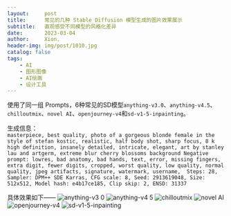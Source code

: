 ```yaml
---
layout:     post
title:      常见的几种 Stable Diffusion 模型生成的图片效果展示
subtitle:   直观感受不同模型的风格化差异
date:       2023-03-04
author:     Xion.
header-img: img/post/1010.jpg
catalog: false
tags:
    - AI
    - 图形图像
    - AI绘画
    - 设计工具
---
```


使用了同一组 Prompts，6种常见的SD模型`anything-v3.0`、`anything-v4.5`、`chilloutmix`、`novel AI`、`openjourney-v4`和`sd-v1-5-inpainting`。

生成信息：\
`masterpiece, best quality, photo of a gorgeous blonde female in the style of stefan kostic, realistic, half body shot, sharp focus, 8 k high definition, insanely detailed, intricate, elegant, art by stanley lau and artgerm, extreme blur cherry blossoms background
Negative prompt: lowres, bad anatomy, bad hands, text, error, missing fingers, extra digit, fewer digits, cropped, worst quality, low quality, normal quality, jpeg artifacts, signature, watermark, username, 
Steps: 28, Sampler: DPM++ SDE Karras, CFG scale: 8, Seed: 2913619048, Size: 512x512, Model hash: e4b17ce185, Clip skip: 2, ENSD: 31337`

具体效果如下——
![anything-v3 0](https://user-images.githubusercontent.com/6897274/222956155-378a0fac-da70-4f9e-af95-34a7191a5f9a.png)
![anything-v4 5](https://user-images.githubusercontent.com/6897274/222956163-b0289d82-dcdb-4cab-ae23-3ccb63f84d06.png)
![chilloutmix](https://user-images.githubusercontent.com/6897274/222956169-9c114da3-9718-46fc-b07a-8baf1be40759.png)
![novel AI](https://user-images.githubusercontent.com/6897274/222956177-fb367782-7d19-4a67-af9d-5fdb3cd557a1.png)
![openjourney-v4](https://user-images.githubusercontent.com/6897274/222956209-2d2bf9ed-daf1-4fbf-ab65-569ec67f871e.png)
![sd-v1-5-inpainting](https://user-images.githubusercontent.com/6897274/222956216-68f96b5c-472c-4262-b482-2ff6b54e9b92.png)

